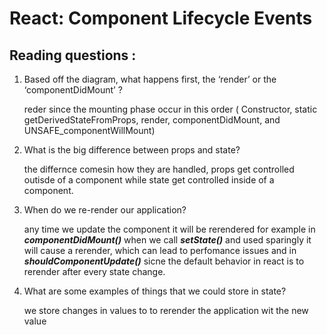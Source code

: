 # React: Component Lifecycle Events


## Reading questions :
1. Based off the diagram, what happens first, the ‘render’ or the ‘componentDidMount’ ?

   reder since the mounting phase occur  in this order ( Constructor, static getDerivedStateFromProps, render, componentDidMount, and UNSAFE_componentWillMount)

2. What is the big difference between props and state?

    the differnce comesin how they are handled, props get controlled outisde of a component while state get controlled inside of a component.

3. When do we re-render our application?

    any time we update the component it will be rerendered for example in ***componentDidMount()*** when we call ***setState()*** and used sparingly it will cause a rerender, which can lead to perfomance issues and in ***shouldComponentUpdate()*** sicne the default behavior in react is to rerender after every state change.

4. What are some examples of things that we could store in state? 

    we store changes in values to to rerender the application wit the new value
